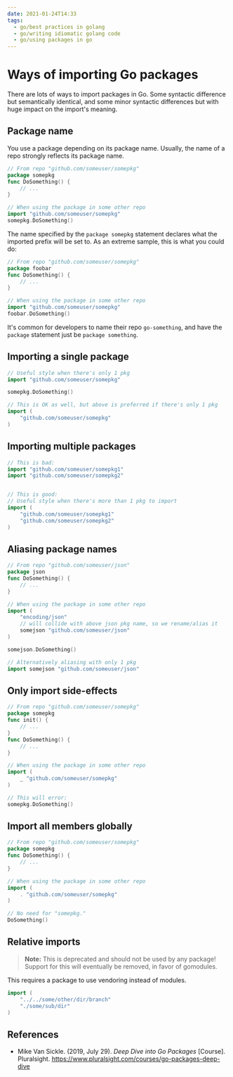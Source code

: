 ```yaml
---
date: 2021-01-24T14:33
tags: 
  - go/best practices in golang
  - go/writing idiomatic golang code
  - go/using packages in go
---
```


# Ways of importing Go packages

There are lots of ways to import packages in Go. Some syntactic difference but
semantically identical, and some minor syntactic differences but with huge
impact on the import's meaning.

## Package name

You use a package depending on its package name. Usually, the name of a repo
strongly reflects its package name.

```go
// From repo "github.com/someuser/somepkg"
package somepkg
func DoSomething() {
    // ...
}

// When using the package in some other repo
import "github.com/someuser/somepkg"
somepkg.DoSomething()
```

The name specified by the `package somepkg` statement declares what the imported
prefix will be set to. As an extreme sample, this is what you could do:

```go
// From repo "github.com/someuser/somepkg"
package foobar
func DoSomething() {
    // ...
}

// When using the package in some other repo
import "github.com/someuser/somepkg"
foobar.DoSomething()
```

It's common for developers to name their repo `go-something`, and have the
`package` statement just be `package something`.

## Importing a single package

```go
// Useful style when there's only 1 pkg
import "github.com/someuser/somepkg"

somepkg.DoSomething()

// This is OK as well, but above is preferred if there's only 1 pkg
import (
    "github.com/someuser/somepkg"
)
```

## Importing multiple packages

```go
// This is bad:
import "github.com/someuser/somepkg1"
import "github.com/someuser/somepkg2"


// This is good:
// Useful style when there's more than 1 pkg to import
import (
    "github.com/someuser/somepkg1"
    "github.com/someuser/somepkg2"
)
```

## Aliasing package names

```go
// From repo "github.com/someuser/json"
package json
func DoSomething() {
    // ...
}

// When using the package in some other repo
import (
    "encoding/json"
    // will collide with above json pkg name, so we rename/alias it
    somejson "github.com/someuser/json"
)

somejson.DoSomething()

// Alternatively aliasing with only 1 pkg
import somejson "github.com/someuser/json"
```

## Only import side-effects

```go
// From repo "github.com/someuser/somepkg"
package somepkg
func init() {
    // ...
}
func DoSomething() {
    // ...
}

// When using the package in some other repo
import (
    _ "github.com/someuser/somepkg"
)

// This will error:
somepkg.DoSomething()
```

## Import all members globally

```go
// From repo "github.com/someuser/somepkg"
package somepkg
func DoSomething() {
    // ...
}

// When using the package in some other repo
import (
    . "github.com/someuser/somepkg"
)

// No need for "somepkg."
DoSomething()
```

## Relative imports

> **Note:** This is deprecated and should not be used by any package! Support for
> this will eventually be removed, in favor of gomodules.

This requires a package to use vendoring instead of modules.

```go
import (
    "../../some/other/dir/branch"
    "./some/sub/dir"
)
```

## References

- Mike Van Sickle. (2019, July 29). *Deep Dive into Go Packages* [Course].
  Pluralsight. <https://www.pluralsight.com/courses/go-packages-deep-dive>
